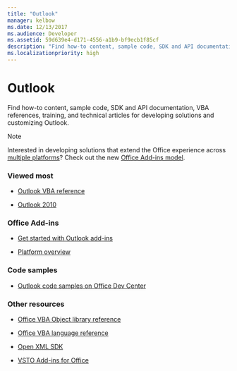 ```yaml
---
title: "Outlook"
manager: kelbow
ms.date: 12/13/2017
ms.audience: Developer
ms.assetid: 59d639e4-d171-4556-a1b9-bf9ecb1f85cf
description: "Find how-to content, sample code, SDK and API documentation, VBA references, training, and technical articles for developing solutions and customizing Outlook."
ms.localizationpriority: high
---
```


# Outlook

Find how-to content, sample code, SDK and API documentation, VBA references, training, and technical articles for developing solutions and customizing Outlook. 

> [!NOTE]
> Interested in developing solutions that extend the Office experience across [multiple platforms](https://docs.microsoft.com/office/dev/add-ins/overview/office-add-in-availability)? Check out the new [Office Add-ins model](https://docs.microsoft.com/office/dev/add-ins/overview/office-add-ins). 
  
### Viewed most
  
- [Outlook VBA reference](https://docs.microsoft.com/office/vba/api/overview/outlook)
  
- [Outlook 2010](https://docs.microsoft.com/previous-versions/office/developer/office-2010/cc313152(v=office.12))
  
### Office Add-ins
  
- [Get started with Outlook add-ins](https://docs.microsoft.com/outlook/add-ins/quick-start?tabs=visual-studio)
  
- [Platform overview](https://docs.microsoft.com/office/dev/add-ins/overview/office-add-ins)
  
### Code samples
  
- [Outlook code samples on Office Dev Center](https://developer.microsoft.com/office/gallery/?filterBy=Samples,Outlook)
  
### Other resources
  
- [Office VBA Object library reference](https://docs.microsoft.com/office/vba/api/overview/library-reference)
  
- [Office VBA language reference](https://docs.microsoft.com/office/vba/api/overview/language-reference)
  
- [Open XML SDK](https://docs.microsoft.com/office/open-xml/open-xml-sdk)
  
- [VSTO Add-ins for Office](https://docs.microsoft.com/visualstudio/vsto/create-vsto-add-ins-for-office-by-using-visual-studio?view=vs-2017)
  

